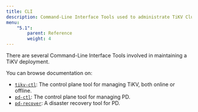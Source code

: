 ```yaml
---
title: CLI
description: Command-Line Interface Tools used to administrate TiKV Cluster
menu:
    "5.1":
        parent: Reference
        weight: 4
---
```


There are several Command-Line Interface Tools involved in maintaining a TiKV deployment.

You can browse documentation on:

* [`tikv-ctl`](../tikv-ctl): The control plane tool for managing TiKV, both online or offline.
* [`pd-ctl`](../pd-ctl): The control plane tool for managing PD.
* [`pd-recover`](../pd-recover): A disaster recovery tool for PD.
